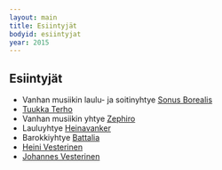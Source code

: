 ```yaml
---
layout: main
title: Esiintyjät
bodyid: esiintyjat
year: 2015
---
```

## Esiintyjät

- Vanhan musiikin laulu- ja soitinyhtye [Sonus Borealis](/esiintyjat/sonus-borealis/)
- [Tuukka Terho](/esiintyjat/tuukka-terho)
- Vanhan musiikin yhtye [Zephiro](zephiro)
- Lauluyhtye [Heinavanker](heinavanker)
- Barokkiyhtye [Battalia](battalia)
- [Heini Vesterinen](/esiintyjat/vesteriset/#heini)
- [Johannes Vesterinen](/esiintyjat/vesteriset/)
